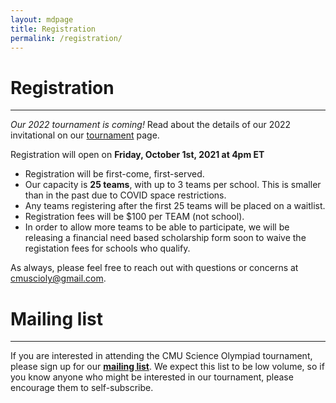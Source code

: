 ```yaml
---
layout: mdpage
title: Registration
permalink: /registration/
---
```


# Registration
<hr>

_Our 2022 tournament is coming!_  Read about the details of our 2022
invitational on our [tournament](/tournament/) page.

Registration will open on **Friday, October 1st, 2021 at 4pm ET**

* Registration will be first-come, first-served.
* Our capacity is **25 teams**, with up to 3 teams per school. This is smaller than in the past 
due to COVID space restrictions.
* Any teams registering after the first 25 teams will be placed on a waitlist.
* Registration fees will be $100 per TEAM (not school). 
* In order to allow more teams to be able to participate, we will be releasing a financial need
based scholarship form soon to waive the registation fees for schools who qualify.

As always, please feel free to reach out with questions or concerns at
<a href="mailto:cmuscioly@gmail.com">cmuscioly@gmail.com</a>.

<!--
Registration will open on **October 10, 2020 at 3pm EDT** (<a
href="http://www.google.com/calendar/event?action=TEMPLATE&dates=20201010T190000Z%2F20201010T190000Z&text=Team%20registration%20opens%20for%20CMU%20Science%20Olympiad%202021&location=https%3A%2F%2Fcmuscioly.org%2F"
target="_blank">Google Calendar</a>).

* Registration will be first-come, first-served.
* Our capacity is **25 teams**, with up to 3 teams per school.
* Any teams registering after the first 25 teams will be placed on a waitlist.
* The registration fee will be waived this year.
-->


# Mailing list

<hr>

If you are interested in attending the CMU Science Olympiad tournament, please
sign up for our [**mailing
list**](https://lists.andrew.cmu.edu/mailman/listinfo/cmuscioly-interest).  We
expect this list to be low volume, so if you know anyone who might be
interested in our tournament, please encourage them to self-subscribe.
